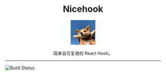 <div align="center">
  <h1>Nicehook</h1>
  <a href="https://www.emojione.com/emoji/1f410">
  <img
    height="80"
    width="80"
    alt="goat"
    src="./material/dog.png"
  />
</a>
  <p>简单且可复用的 React Hook。</p>
</div>
<hr />
<!-- prettier-ignore-start -->

![Build Status](https://github.com/robot12580/nicehook/actions/workflows/ci.yml/badge.svg)

<!-- prettier-ignore-end -->

